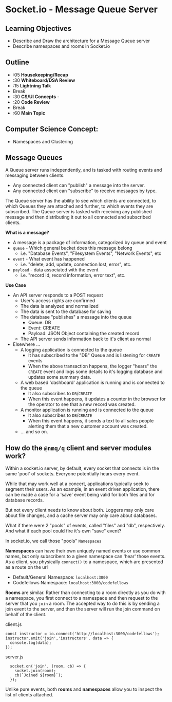 #  Socket.io - Message Queue Server

## Learning Objectives

* Describe and Draw the architecture for a Message Queue server
* Describe namespaces and rooms in Socket.io

## Outline
* :05 **Housekeeping/Recap**
* :30 **Whiteboard/DSA Review**
* :15 **Lightning Talk**
* Break
* :30 **CS/UI Concepts** -
* :20 **Code Review**
* Break
* :60 **Main Topic**

## Computer Science Concept:
* Namespaces and Clustering

## Message Queues
A Queue server runs independently, and is tasked with routing events and messaging between clients.

- Any connected client can "publish" a message into the server.
- Any connected client can "subscribe" to receive messages by type.

The Queue server has the ability to see which clients are connected,  to which Queues they are attached and further, to which events they are subscribed.  The Queue server is tasked with receiving any published message and then distributing it out to all connected and subscribed clients.

**What is a message?**
 - A message is a package of information, categorized by queue and event
 - `queue` - Which general bucket does this message belong
   - i.e. "Database Events", "Filesystem Events", "Network Events", etc
 - `event` - What event has happened
   - i.e. "delete, add, update, connection lost, error", etc.
 - `payload` - data associated with the event
   - i.e. "record id, record information, error text", etc.

 **Use Case**
 - An API server responds to a POST request
   - User's access rights are confirmed
   - The data is analyzed and normalized
   - The data is sent to the database for saving
   - The database "publishes" a message into the queue
     - Queue: DB
     - Event: CREATE
     - Payload: JSON Object containing the created record
   - The API server sends information back to it's client as normal
 - Elsewhere ...
   - A logging application is connected to the queue
     - It has subscribed to the "DB" Queue and is listening for `CREATE` events
     - When the above transaction happens, the logger "hears" the `CREATE` event and logs some details to it's logging database and updates some summary data.
   - A web based 'dashboard' application is running and is connected to the queue
     - It also subscribes to `DB`/`CREATE`
     - When this event happens, it updates a counter in the browser for the operator to see that a new record was created.
   - A monitor application is running and is connected to the queue
     - It also subscribes to `DB`/`CREATE`
     - When this event happens, it sends a text to all sales people alerting them that a new customer account was created.
   - ... and so on.


## How do the `@nmq/q` client and server modules work?

Within a socket.io server, by default, every socket that connects is in the same 'pool' of sockets. Everyone potentially hears every event.

While that may work well at a concert, applications typically seek to segment their users. As an example, in an event driven application, there can be made a case for a 'save' event being valid for both files and for database records.

But not every client needs to know about both. Loggers may only care about file changes, and a cache server may only care about databases.

What if there were 2 "pools" of events, called "files" and "db", respectively. And what if each pool could fire it's own "save" event?

In socket.io, we call those "pools" `Namespaces`

**Namespaces** can have their own uniquely named events or use common names, but only subscribers to a given namespace can 'hear' those events. As a client, you physically `connect()` to a namespace, which are presented as a route on the url
  * Default/General Namespace: `localhost:3000`
  * Codefellows Namespace: `localhost:3000/codefellows` 

**Rooms** are similar. Rather than connecting to a room directly as you do with a namespace, you first connect to a namespace and then request to the server that you `join` a room.  The accepted way to do this is by sending a join event to the server, and then the server will run the join command on behalf of the client.

client.js
```
const instructor = io.connect('http://localhost:3000/codefellows');
instructor.emit('join','instructors', data => {
  console.log(data);
});
```

server.js
```
  socket.on('join', (room, cb) => {
    socket.join(room);
    cb(`Joined ${room}`);
  });
```

Unlike pure events, both **rooms** and **namespaces** allow you to inspect the list of clients attached. 
